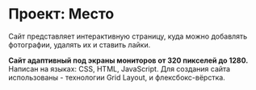 # Проект: Место
Сайт представляет интерактивную страницу, куда можно добавлять 
фотографии, удалять их и ставить лайки.

**Сайт адаптивный под экраны мониторов от 320 пикселей до 1280.**
Написан на языках: CSS, HTML, JavaScript.
Для создания сайта использованы - технологии Grid Layout, и флексбокс-вёрстка.
